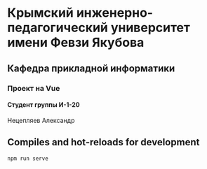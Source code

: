 # Крымский инженерно-педагогический университет имени Февзи Якубова
## Кафедра прикладной информатики 
### Проект на Vue
#### Студент группы И-1-20 
Нецепляев Александр
## Compiles and hot-reloads for development
```
npm run serve
```
